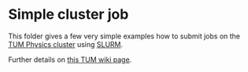 # Simple cluster job

This folder gives a few very simple examples how to submit jobs on the [TUM Physics cluster](https://wiki.tum.de/display/nat/PH+Theory+Cluster) using 
[SLURM](https://slurm.schedmd.com).

Further details on [this TUM wiki page](https://wiki.tum.de/display/nat/SLURM+queuing+system).
